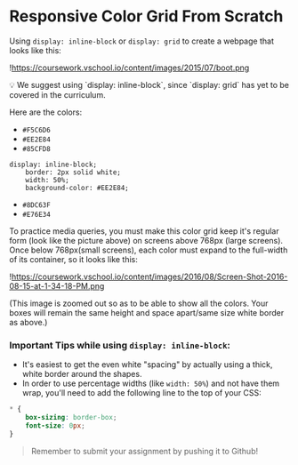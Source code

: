 # Responsive Color Grid From Scratch

Using `display: inline-block` or `display: grid` to create a webpage that looks like this:

!https://coursework.vschool.io/content/images/2015/07/boot.png

<aside>
💡 We suggest using `display: inline-block`, since `display: grid` has yet to be covered in the curriculum.

</aside>

Here are the colors:

- `#F5C6D6`
- `#EE2E84`
- `#85CFD8`

```
display: inline-block;
    border: 2px solid white;
    width: 50%;
    background-color: #EE2E84;
```

- `#8DC63F`
- `#E76E34`

To practice media queries, you must make this color grid keep it's regular form (look like the picture above) on screens above 768px (large screens). Once below 768px(small screens), each color must expand to the full-width of its container, so it looks like this:

!https://coursework.vschool.io/content/images/2016/08/Screen-Shot-2016-08-15-at-1-34-18-PM.png

(This image is zoomed out so as to be able to show all the colors. Your boxes will remain the same height and space apart/same size white border as above.)

### Important Tips while using `display: inline-block`**:**

- It's easiest to get the even white "spacing" by actually using a thick, white border around the shapes.
- In order to use percentage widths (like `width: 50%`) and not have them wrap, you'll need to add the following line to the top of your CSS:

```css
* {
    box-sizing: border-box;
    font-size: 0px;
}
```

> Remember to submit your assignment by pushing it to Github!